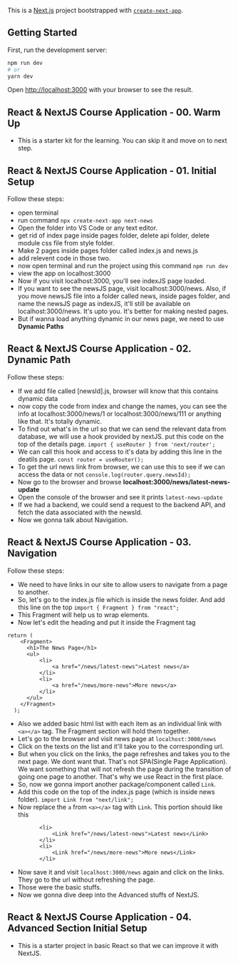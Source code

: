 This is a [Next.js](https://nextjs.org/) project bootstrapped with [`create-next-app`](https://github.com/vercel/next.js/tree/canary/packages/create-next-app).

## Getting Started

First, run the development server:

```bash
npm run dev
# or
yarn dev
```

Open [http://localhost:3000](http://localhost:3000) with your browser to see the result.


## React & NextJS Course Application - 00. Warm Up

- This is a starter kit for the learning. You can skip it and move on to next step. 


## React & NextJS Course Application - 01. Initial Setup


Follow these steps:

- open terminal
- run command ``` npx create-next-app next-news ```
- Open the folder into VS Code or any text editor.
- get rid of index page inside pages folder, delete api folder, delete module css file from style folder.
- Make 2 pages inside pages folder called index.js and news.js
- add relevent code in those two.
- now open terminal and run the project using this command ```npm run dev```
- view the app on localhost:3000
- Now if you visit localhost:3000, you'll see indexJS page loaded.
- If you want to see the newsJS page, visit localhost:3000/news. Also, if you move newsJS file into a folder called news, inside pages folder, and name the newsJS page as indexJS, it'll still be available on localhost:3000/news. It's upto you. It's better for making nested pages.
- But if wanna load anything dynamic in our news page, we need to use <strong>Dynamic Paths</strong>


## React & NextJS Course Application - 02. Dynamic Path 


Follow these steps:

- If we add file called [newsId].js, browser will know that this contains dynamic data
- now copy the code from index and change the names, you can see the info at localhost:3000/news/1 or localhost:3000/news/111 or anything like that. It's totally dynamic. 
- To find out what's in the url so that we can send the relevant data from database, we will use a hook provided by nextJS. put this code on the top of the details page. ``` import { useRouter } from 'next/router'; ```
- We can call this hook and access to it's data by adding this line in the deatils page. ``` const router = useRouter(); ``` 
- To get the url news link from browser, we can use this to see if we can access the data or not ``` console.log(router.query.newsId); ```
- Now go to the browser and browse <strong>localhost:3000/news/latest-news-update</strong>
- Open the console of the browser and see it prints ``` latest-news-update ```
- If we had a backend, we could send a request to the  backend API, and fetch the data associated with the newsId.
- Now we gonna talk about Navigation.

## React & NextJS Course Application - 03. Navigation 


Follow these steps:

- We need to have links in our site to allow users to navigate from a page to another.
- So, let's go to the index.js file which is inside the news folder. And add this line on the top ``` import { Fragment } from "react"; ``` 
- This Fragment will help us to wrap elements. 
- Now let's edit the heading and put it inside the Fragment tag 

``` 
return (
    <Fragment>
      <h1>The News Page</h1>
      <ul>
          <li>
              <a href="/news/latest-news">Latest news</a> 
          </li>
          <li>
              <a href="/news/more-news">More news</a> 
          </li>
      </ul>
    </Fragment>
  );
``` 
- Also we added basic html list with each item as an individual link with ``` <a></a> ``` tag. The Fragment section will hold them together. 
- Let's go to the browser and visit news page at ``` localhost:3000/news ``` 
- Click on the texts on the list and it'll take you to the corresponding url. 
- But when you click on the links, the page refreshes and takes you to the next page. We dont want that. That's not SPA(Single Page Application). We want something that will not refresh the page during the transition of going one page to another. That's why we use React in the first place.
- So, now we gonna import another package/component called ``` Link ```.
- Add this code on the top of the index.js page (which is inside news folder). ``` import Link from "next/link"; ```
- Now replace the ``` a ``` from ``` <a></a> ``` tag with ``` Link ```. This portion should like this

``` 
          <li>
              <Link href="/news/latest-news">Latest news</Link> 
          </li>
          <li>
              <Link href="/news/more-news">More news</Link> 
          </li>
``` 
- Now save it and visit ``` localhost:3000/news ``` again and click on the links. They go to the url without refreshing the page. 
- Those were the basic stuffs. 
- Now we gonna dive deep into the Advanced stuffs of NextJS. 


## React & NextJS Course Application - 04. Advanced Section Initial Setup 

- This is a starter project in basic React so that we can improve it with NextJS.


